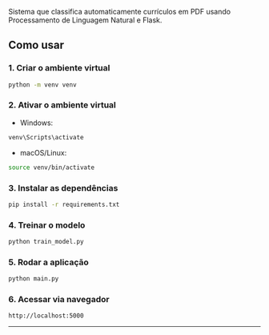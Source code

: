 
Sistema que classifica automaticamente currículos em PDF usando Processamento de Linguagem Natural e Flask.


## Como usar

### 1. Criar o ambiente virtual
```bash
python -m venv venv
```

### 2. Ativar o ambiente virtual
- Windows:
```bash
venv\Scripts\activate
```
- macOS/Linux:
```bash
source venv/bin/activate
```

### 3. Instalar as dependências
```bash
pip install -r requirements.txt
```

### 4. Treinar o modelo
```bash
python train_model.py
```

### 5. Rodar a aplicação
```bash
python main.py
```

### 6. Acessar via navegador
```
http://localhost:5000
```

---
